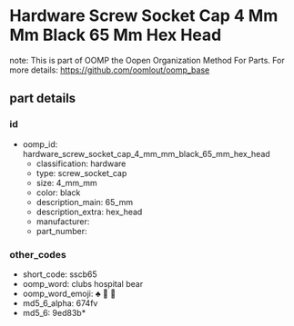 # Hardware Screw Socket Cap 4 Mm Mm Black 65 Mm Hex Head  

note: This is part of OOMP the Oopen Organization Method For Parts. For more details: https://github.com/oomlout/oomp_base

##  part details





### id
* oomp_id: hardware_screw_socket_cap_4_mm_mm_black_65_mm_hex_head
  * classification: hardware
  * type: screw_socket_cap
  * size: 4_mm_mm
  * color: black
  * description_main: 65_mm
  * description_extra: hex_head
  * manufacturer: 
  * part_number: 

### other_codes
* short_code: sscb65
* oomp_word: clubs hospital bear
* oomp_word_emoji: :clubs: :hospital: :bear:
* md5_6_alpha: 674fv
* md5_6: 9ed83b* 